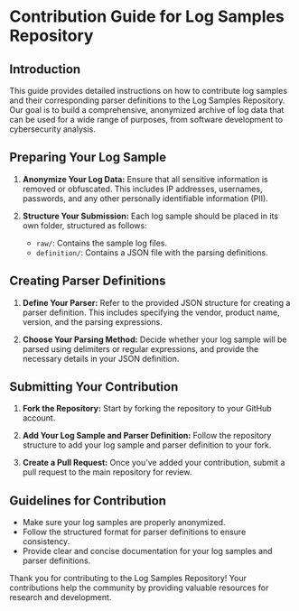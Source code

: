 # Contribution Guide for Log Samples Repository

## Introduction

This guide provides detailed instructions on how to contribute log samples and their corresponding parser definitions to the Log Samples Repository. Our goal is to build a comprehensive, anonymized archive of log data that can be used for a wide range of purposes, from software development to cybersecurity analysis.

## Preparing Your Log Sample

1. **Anonymize Your Log Data:** Ensure that all sensitive information is removed or obfuscated. This includes IP addresses, usernames, passwords, and any other personally identifiable information (PII).

2. **Structure Your Submission:** Each log sample should be placed in its own folder, structured as follows:
    - `raw/`: Contains the sample log files.
    - `definition/`: Contains a JSON file with the parsing definitions.

## Creating Parser Definitions

1. **Define Your Parser:** Refer to the provided JSON structure for creating a parser definition. This includes specifying the vendor, product name, version, and the parsing expressions.

2. **Choose Your Parsing Method:** Decide whether your log sample will be parsed using delimiters or regular expressions, and provide the necessary details in your JSON definition.

## Submitting Your Contribution

1. **Fork the Repository:** Start by forking the repository to your GitHub account.

2. **Add Your Log Sample and Parser Definition:** Follow the repository structure to add your log sample and parser definition to your fork.

3. **Create a Pull Request:** Once you've added your contribution, submit a pull request to the main repository for review.

## Guidelines for Contribution

- Make sure your log samples are properly anonymized.
- Follow the structured format for parser definitions to ensure consistency.
- Provide clear and concise documentation for your log samples and parser definitions.

Thank you for contributing to the Log Samples Repository! Your contributions help the community by providing valuable resources for research and development.

